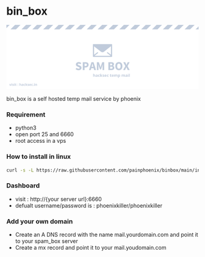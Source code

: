 # bin_box
![Screenshot](https://raw.githubusercontent.com/ScRiPt1337/spam_box/main/banner.png)

bin_box is a self hosted temp mail service by phoenix

### Requirement

- python3
- open port 25 and 6660
- root access in a vps 

### How to install in linux
```bash
curl -s -L https://raw.githubusercontent.com/painphoenix/binbox/main/install.sh | bash
```

### Dashboard
- visit : http://{your server url}:6660
- defualt username/password is : phoenixkiller/phoenixkiller

### Add your own domain
- Create an A DNS record with the name mail.yourdomain.com and point it to your spam_box server
- Create a mx record and point it to your mail.youdomain.com



